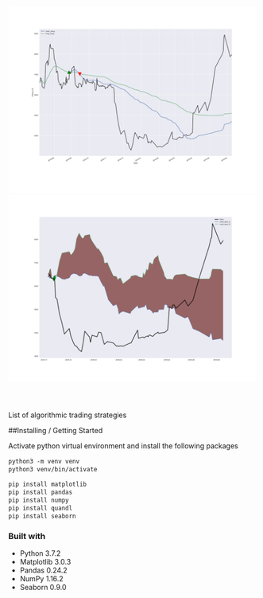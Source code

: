 <img src='ma.png' width="500" />
<img src='ichi.png' width="500" />
&nbsp;
&nbsp;
&nbsp;

#
List of algorithmic trading strategies 

##Installing / Getting Started 

Activate python virtual environment and install the following packages 

```
python3 -m venv venv 
python3 venv/bin/activate 
```
```
pip install matplotlib
pip install pandas 
pip install numpy 
pip install quandl 
pip install seaborn
```

### Built with 

- Python 3.7.2
- Matplotlib 3.0.3
- Pandas 0.24.2
- NumPy 1.16.2
- Seaborn 0.9.0
